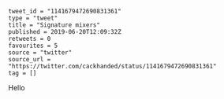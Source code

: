 ```
tweet_id = "1141679472690831361"
type = "tweet"
title = "Signature mixers"
published = 2019-06-20T12:09:32Z
retweets = 0
favourites = 5
source = "twitter"
source_url = "https://twitter.com/cackhanded/status/1141679472690831361"
tag = []
```

Hello

<p class='image'><img src='http://mnf.m17s.net/2019/06/20/D9gPbHVW4AYoujt.jpg' alt=''></p>


